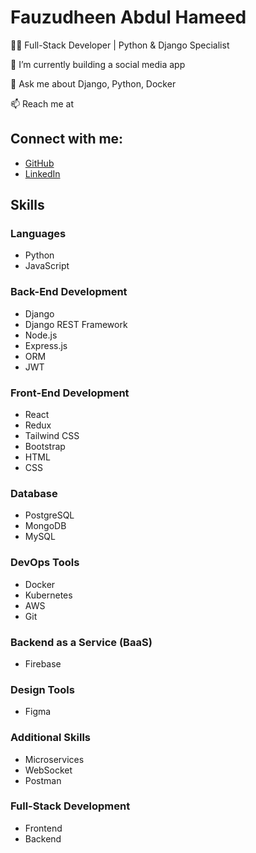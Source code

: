 # Fauzudheen Abdul Hameed

👨‍💻 Full-Stack Developer | Python & Django Specialist

🌱 I’m currently building a social media app

💬 Ask me about Django, Python, Docker

📫 Reach me at

## Connect with me:
- [GitHub](https://github.com/fauzudheen)
- [LinkedIn](https://www.linkedin.com/in/fauzudheen-abdul-hameed/)

## Skills

### Languages
- Python
- JavaScript

### Back-End Development
- Django
- Django REST Framework
- Node.js
- Express.js
- ORM
- JWT

### Front-End Development
- React
- Redux
- Tailwind CSS
- Bootstrap
- HTML
- CSS

### Database
- PostgreSQL
- MongoDB
- MySQL

### DevOps Tools
- Docker
- Kubernetes
- AWS
- Git

### Backend as a Service (BaaS)
- Firebase

### Design Tools
- Figma

### Additional Skills
- Microservices
- WebSocket
- Postman

### Full-Stack Development
- Frontend
- Backend

